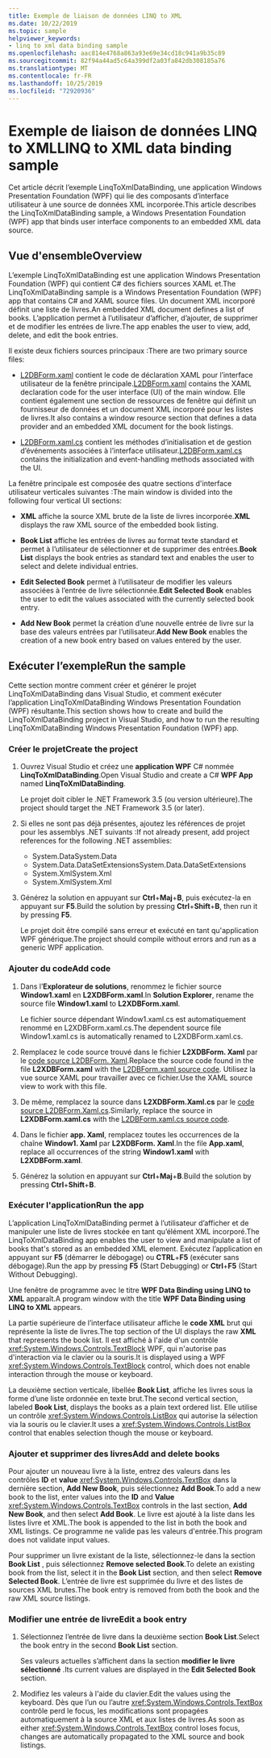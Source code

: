 ```yaml
---
title: Exemple de liaison de données LINQ to XML
ms.date: 10/22/2019
ms.topic: sample
helpviewer_keywords:
- linq to xml data binding sample
ms.openlocfilehash: aac814e4768a863a93e69e34cd18c941a9b35c89
ms.sourcegitcommit: 82f94a44ad5c64a399df2a03fa842db308185a76
ms.translationtype: MT
ms.contentlocale: fr-FR
ms.lasthandoff: 10/25/2019
ms.locfileid: "72920936"
---
```

# <a name="linq-to-xml-data-binding-sample"></a><span data-ttu-id="b1dd4-102">Exemple de liaison de données LINQ to XML</span><span class="sxs-lookup"><span data-stu-id="b1dd4-102">LINQ to XML data binding sample</span></span>

<span data-ttu-id="b1dd4-103">Cet article décrit l’exemple LinqToXmlDataBinding, une application Windows Presentation Foundation (WPF) qui lie des composants d’interface utilisateur à une source de données XML incorporée.</span><span class="sxs-lookup"><span data-stu-id="b1dd4-103">This article describes the LinqToXmlDataBinding sample, a Windows Presentation Foundation (WPF) app that binds user interface components to an embedded XML data source.</span></span>

## <a name="overview"></a><span data-ttu-id="b1dd4-104">Vue d'ensemble</span><span class="sxs-lookup"><span data-stu-id="b1dd4-104">Overview</span></span>

<span data-ttu-id="b1dd4-105">L’exemple LinqToXmlDataBinding est une application Windows Presentation Foundation (WPF) qui contient C# des fichiers sources XAML et.</span><span class="sxs-lookup"><span data-stu-id="b1dd4-105">The LinqToXmlDataBinding sample is a Windows Presentation Foundation (WPF) app that contains C# and XAML source files.</span></span> <span data-ttu-id="b1dd4-106">Un document XML incorporé définit une liste de livres.</span><span class="sxs-lookup"><span data-stu-id="b1dd4-106">An embedded XML document defines a list of books.</span></span> <span data-ttu-id="b1dd4-107">L’application permet à l’utilisateur d’afficher, d’ajouter, de supprimer et de modifier les entrées de livre.</span><span class="sxs-lookup"><span data-stu-id="b1dd4-107">The app enables the user to view, add, delete, and edit the book entries.</span></span>

<span data-ttu-id="b1dd4-108">Il existe deux fichiers sources principaux :</span><span class="sxs-lookup"><span data-stu-id="b1dd4-108">There are two primary source files:</span></span>

- <span data-ttu-id="b1dd4-109">[L2DBForm.xaml](l2dbform-xaml-source-code.md) contient le code de déclaration XAML pour l’interface utilisateur de la fenêtre principale.</span><span class="sxs-lookup"><span data-stu-id="b1dd4-109">[L2DBForm.xaml](l2dbform-xaml-source-code.md) contains the XAML declaration code for the user interface (UI) of the main window.</span></span> <span data-ttu-id="b1dd4-110">Elle contient également une section de ressources de fenêtre qui définit un fournisseur de données et un document XML incorporé pour les listes de livres.</span><span class="sxs-lookup"><span data-stu-id="b1dd4-110">It also contains a window resource section that defines a data provider and an embedded XML document for the book listings.</span></span>

- <span data-ttu-id="b1dd4-111">[L2DBForm.xaml.cs](l2dbform-xaml-cs-source-code.md) contient les méthodes d’initialisation et de gestion d’événements associées à l’interface utilisateur.</span><span class="sxs-lookup"><span data-stu-id="b1dd4-111">[L2DBForm.xaml.cs](l2dbform-xaml-cs-source-code.md) contains the initialization and event-handling methods associated with the UI.</span></span>

<span data-ttu-id="b1dd4-112">La fenêtre principale est composée des quatre sections d'interface utilisateur verticales suivantes :</span><span class="sxs-lookup"><span data-stu-id="b1dd4-112">The main window is divided into the following four vertical UI sections:</span></span>

- <span data-ttu-id="b1dd4-113">**XML** affiche la source XML brute de la liste de livres incorporée.</span><span class="sxs-lookup"><span data-stu-id="b1dd4-113">**XML** displays the raw XML source of the embedded book listing.</span></span>

- <span data-ttu-id="b1dd4-114">**Book List** affiche les entrées de livres au format texte standard et permet à l’utilisateur de sélectionner et de supprimer des entrées.</span><span class="sxs-lookup"><span data-stu-id="b1dd4-114">**Book List** displays the book entries as standard text and enables the user to select and delete individual entries.</span></span>

- <span data-ttu-id="b1dd4-115">**Edit Selected Book** permet à l’utilisateur de modifier les valeurs associées à l’entrée de livre sélectionnée.</span><span class="sxs-lookup"><span data-stu-id="b1dd4-115">**Edit Selected Book** enables the user to edit the values associated with the currently selected book entry.</span></span>

- <span data-ttu-id="b1dd4-116">**Add New Book** permet la création d’une nouvelle entrée de livre sur la base des valeurs entrées par l’utilisateur.</span><span class="sxs-lookup"><span data-stu-id="b1dd4-116">**Add New Book** enables the creation of a new book entry based on values entered by the user.</span></span>

## <a name="run-the-sample"></a><span data-ttu-id="b1dd4-117">Exécuter l’exemple</span><span class="sxs-lookup"><span data-stu-id="b1dd4-117">Run the sample</span></span>

<span data-ttu-id="b1dd4-118">Cette section montre comment créer et générer le projet LinqToXmlDataBinding dans Visual Studio, et comment exécuter l’application LinqToXmlDataBinding Windows Presentation Foundation (WPF) résultante.</span><span class="sxs-lookup"><span data-stu-id="b1dd4-118">This section shows how to create and build the LinqToXmlDataBinding project in Visual Studio, and how to run the resulting LinqToXmlDataBinding Windows Presentation Foundation (WPF) app.</span></span>

### <a name="create-the-project"></a><span data-ttu-id="b1dd4-119">Créer le projet</span><span class="sxs-lookup"><span data-stu-id="b1dd4-119">Create the project</span></span>

1. <span data-ttu-id="b1dd4-120">Ouvrez Visual Studio et créez une **application WPF** C# nommée **LinqToXmlDataBinding**.</span><span class="sxs-lookup"><span data-stu-id="b1dd4-120">Open Visual Studio and create a C# **WPF App** named **LinqToXmlDataBinding**.</span></span>

   <span data-ttu-id="b1dd4-121">Le projet doit cibler le .NET Framework 3.5 (ou version ultérieure).</span><span class="sxs-lookup"><span data-stu-id="b1dd4-121">The project should target the .NET Framework 3.5 (or later).</span></span>

1. <span data-ttu-id="b1dd4-122">Si elles ne sont pas déjà présentes, ajoutez les références de projet pour les assemblys .NET suivants :</span><span class="sxs-lookup"><span data-stu-id="b1dd4-122">If not already present, add project references for the following .NET assemblies:</span></span>

    - <span data-ttu-id="b1dd4-123">System.Data</span><span class="sxs-lookup"><span data-stu-id="b1dd4-123">System.Data</span></span>
    - <span data-ttu-id="b1dd4-124">System.Data.DataSetExtensions</span><span class="sxs-lookup"><span data-stu-id="b1dd4-124">System.Data.DataSetExtensions</span></span>
    - <span data-ttu-id="b1dd4-125">System.Xml</span><span class="sxs-lookup"><span data-stu-id="b1dd4-125">System.Xml</span></span>
    - <span data-ttu-id="b1dd4-126">System.Xml</span><span class="sxs-lookup"><span data-stu-id="b1dd4-126">System.Xml</span></span>

1. <span data-ttu-id="b1dd4-127">Générez la solution en appuyant sur **Ctrl**+**Maj**+**B**, puis exécutez-la en appuyant sur **F5**.</span><span class="sxs-lookup"><span data-stu-id="b1dd4-127">Build the solution by pressing **Ctrl**+**Shift**+**B**, then run it by pressing **F5**.</span></span>

   <span data-ttu-id="b1dd4-128">Le projet doit être compilé sans erreur et exécuté en tant qu'application WPF générique.</span><span class="sxs-lookup"><span data-stu-id="b1dd4-128">The project should compile without errors and run as a generic WPF application.</span></span>

### <a name="add-code"></a><span data-ttu-id="b1dd4-129">Ajouter du code</span><span class="sxs-lookup"><span data-stu-id="b1dd4-129">Add code</span></span>

1. <span data-ttu-id="b1dd4-130">Dans l’**Explorateur de solutions**, renommez le fichier source **Window1.xaml** en **L2XDBForm.xaml**.</span><span class="sxs-lookup"><span data-stu-id="b1dd4-130">In **Solution Explorer**, rename the source file **Window1.xaml** to **L2XDBForm.xaml**.</span></span>

   <span data-ttu-id="b1dd4-131">Le fichier source dépendant Window1.xaml.cs est automatiquement renommé en L2XDBForm.xaml.cs.</span><span class="sxs-lookup"><span data-stu-id="b1dd4-131">The dependent source file Window1.xaml.cs is automatically renamed to L2XDBForm.xaml.cs.</span></span>

1. <span data-ttu-id="b1dd4-132">Remplacez le code source trouvé dans le fichier **L2XDBForm. Xaml** par le [code source L2DBForm. Xaml](l2dbform-xaml-source-code.md).</span><span class="sxs-lookup"><span data-stu-id="b1dd4-132">Replace the source code found in the file **L2XDBForm.xaml** with the [L2DBForm.xaml source code](l2dbform-xaml-source-code.md).</span></span> <span data-ttu-id="b1dd4-133">Utilisez la vue source XAML pour travailler avec ce fichier.</span><span class="sxs-lookup"><span data-stu-id="b1dd4-133">Use the XAML source view to work with this file.</span></span>

1. <span data-ttu-id="b1dd4-134">De même, remplacez la source dans **L2XDBForm.Xaml.cs** par le [code source L2DBForm.Xaml.cs](l2dbform-xaml-cs-source-code.md).</span><span class="sxs-lookup"><span data-stu-id="b1dd4-134">Similarly, replace the source in **L2XDBForm.xaml.cs** with the [L2DBForm.xaml.cs source code](l2dbform-xaml-cs-source-code.md).</span></span>

1. <span data-ttu-id="b1dd4-135">Dans le fichier **app. Xaml**, remplacez toutes les occurrences de la chaîne **Window1. Xaml** par **L2XDBForm. Xaml**.</span><span class="sxs-lookup"><span data-stu-id="b1dd4-135">In the file **App.xaml**, replace all occurrences of the string **Window1.xaml** with **L2XDBForm.xaml**.</span></span>

1. <span data-ttu-id="b1dd4-136">Générez la solution en appuyant sur **Ctrl**+**Maj**+**B**.</span><span class="sxs-lookup"><span data-stu-id="b1dd4-136">Build the solution by pressing **Ctrl**+**Shift**+**B**.</span></span>

### <a name="run-the-app"></a><span data-ttu-id="b1dd4-137">Exécuter l'application</span><span class="sxs-lookup"><span data-stu-id="b1dd4-137">Run the app</span></span>

<span data-ttu-id="b1dd4-138">L’application LinqToXmlDataBinding permet à l’utilisateur d’afficher et de manipuler une liste de livres stockée en tant qu’élément XML incorporé.</span><span class="sxs-lookup"><span data-stu-id="b1dd4-138">The LinqToXmlDataBinding app enables the user to view and manipulate a list of books that's stored as an embedded XML element.</span></span> <span data-ttu-id="b1dd4-139">Exécutez l’application en appuyant sur **F5** (démarrer le débogage) ou **CTRL**+**F5** (exécuter sans débogage).</span><span class="sxs-lookup"><span data-stu-id="b1dd4-139">Run the app by pressing **F5** (Start Debugging) or **Ctrl**+**F5** (Start Without Debugging).</span></span>

<span data-ttu-id="b1dd4-140">Une fenêtre de programme avec le titre **WPF Data Binding using LINQ to XML** apparaît.</span><span class="sxs-lookup"><span data-stu-id="b1dd4-140">A program window with the title **WPF Data Binding using LINQ to XML** appears.</span></span>

<span data-ttu-id="b1dd4-141">La partie supérieure de l’interface utilisateur affiche le **code XML** brut qui représente la liste de livres.</span><span class="sxs-lookup"><span data-stu-id="b1dd4-141">The top section of the UI displays the raw **XML** that represents the book list.</span></span> <span data-ttu-id="b1dd4-142">Il est affiché à l'aide d'un contrôle <xref:System.Windows.Controls.TextBlock> WPF, qui n'autorise pas d'interaction via le clavier ou la souris.</span><span class="sxs-lookup"><span data-stu-id="b1dd4-142">It is displayed using a WPF <xref:System.Windows.Controls.TextBlock> control, which does not enable interaction through the mouse or keyboard.</span></span>

<span data-ttu-id="b1dd4-143">La deuxième section verticale, libellée **Book List**, affiche les livres sous la forme d’une liste ordonnée en texte brut.</span><span class="sxs-lookup"><span data-stu-id="b1dd4-143">The second vertical section, labeled **Book List**, displays the books as a plain text ordered list.</span></span> <span data-ttu-id="b1dd4-144">Elle utilise un contrôle <xref:System.Windows.Controls.ListBox> qui autorise la sélection via la souris ou le clavier.</span><span class="sxs-lookup"><span data-stu-id="b1dd4-144">It uses a <xref:System.Windows.Controls.ListBox> control that enables selection though the mouse or keyboard.</span></span>

### <a name="add-and-delete-books"></a><span data-ttu-id="b1dd4-145">Ajouter et supprimer des livres</span><span class="sxs-lookup"><span data-stu-id="b1dd4-145">Add and delete books</span></span>

<span data-ttu-id="b1dd4-146">Pour ajouter un nouveau livre à la liste, entrez des valeurs dans les contrôles **ID** et **value** <xref:System.Windows.Controls.TextBox> dans la dernière section, **Add New Book**, puis sélectionnez **Add Book**.</span><span class="sxs-lookup"><span data-stu-id="b1dd4-146">To add a new book to the list, enter values into the **ID** and **Value** <xref:System.Windows.Controls.TextBox> controls in the last section, **Add New Book**, and then select **Add Book**.</span></span> <span data-ttu-id="b1dd4-147">Le livre est ajouté à la liste dans les listes livre et XML.</span><span class="sxs-lookup"><span data-stu-id="b1dd4-147">The book is appended to the list in both the book and XML listings.</span></span> <span data-ttu-id="b1dd4-148">Ce programme ne valide pas les valeurs d'entrée.</span><span class="sxs-lookup"><span data-stu-id="b1dd4-148">This program does not validate input values.</span></span>

<span data-ttu-id="b1dd4-149">Pour supprimer un livre existant de la liste, sélectionnez-le dans la section **Book List** , puis sélectionnez **Remove selected Book**.</span><span class="sxs-lookup"><span data-stu-id="b1dd4-149">To delete an existing book from the list, select it in the **Book List** section, and then select **Remove Selected Book**.</span></span> <span data-ttu-id="b1dd4-150">L’entrée de livre est supprimée du livre et des listes de sources XML brutes.</span><span class="sxs-lookup"><span data-stu-id="b1dd4-150">The book entry is removed from both the book and the raw XML source listings.</span></span>

### <a name="edit-a-book-entry"></a><span data-ttu-id="b1dd4-151">Modifier une entrée de livre</span><span class="sxs-lookup"><span data-stu-id="b1dd4-151">Edit a book entry</span></span>

1. <span data-ttu-id="b1dd4-152">Sélectionnez l’entrée de livre dans la deuxième section **Book List**.</span><span class="sxs-lookup"><span data-stu-id="b1dd4-152">Select the book entry in the second **Book List** section.</span></span>

   <span data-ttu-id="b1dd4-153">Ses valeurs actuelles s’affichent dans la section **modifier le livre sélectionné** .</span><span class="sxs-lookup"><span data-stu-id="b1dd4-153">Its current values are displayed in the **Edit Selected Book** section.</span></span>

1. <span data-ttu-id="b1dd4-154">Modifiez les valeurs à l'aide du clavier.</span><span class="sxs-lookup"><span data-stu-id="b1dd4-154">Edit the values using the keyboard.</span></span> <span data-ttu-id="b1dd4-155">Dès que l’un ou l’autre <xref:System.Windows.Controls.TextBox> contrôle perd le focus, les modifications sont propagées automatiquement à la source XML et aux listes de livres.</span><span class="sxs-lookup"><span data-stu-id="b1dd4-155">As soon as either <xref:System.Windows.Controls.TextBox> control loses focus, changes are automatically propagated to the XML source and book listings.</span></span>
